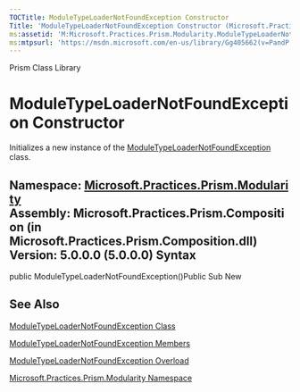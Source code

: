 ```yaml
---
TOCTitle: ModuleTypeLoaderNotFoundException Constructor
Title: 'ModuleTypeLoaderNotFoundException Constructor (Microsoft.Practices.Prism.Modularity)'
ms:assetid: 'M:Microsoft.Practices.Prism.Modularity.ModuleTypeLoaderNotFoundException.\#ctor'
ms:mtpsurl: 'https://msdn.microsoft.com/en-us/library/Gg405662(v=PandP.50)'
---
```


Prism Class Library

ModuleTypeLoaderNotFoundException Constructor
=============================================

Initializes a new instance of the [ModuleTypeLoaderNotFoundException](https://msdn.microsoft.com/t:microsoft.practices.prism.modularity.moduletypeloadernotfoundexception) class.

**Namespace:** [Microsoft.Practices.Prism.Modularity](https://msdn.microsoft.com/n:microsoft.practices.prism.modularity)
**Assembly:** Microsoft.Practices.Prism.Composition (in Microsoft.Practices.Prism.Composition.dll) Version: 5.0.0.0 (5.0.0.0)
Syntax
------

<span id="syntaxToggle"></span>public ModuleTypeLoaderNotFoundException()Public Sub New

See Also
--------

<span id="seeAlsoToggle"></span>
[ModuleTypeLoaderNotFoundException Class](https://msdn.microsoft.com/t:microsoft.practices.prism.modularity.moduletypeloadernotfoundexception)

[ModuleTypeLoaderNotFoundException Members](https://msdn.microsoft.com/allmembers.t:microsoft.practices.prism.modularity.moduletypeloadernotfoundexception)

[ModuleTypeLoaderNotFoundException Overload](https://msdn.microsoft.com/overload:microsoft.practices.prism.modularity.moduletypeloadernotfoundexception.)

[Microsoft.Practices.Prism.Modularity Namespace](https://msdn.microsoft.com/n:microsoft.practices.prism.modularity)
